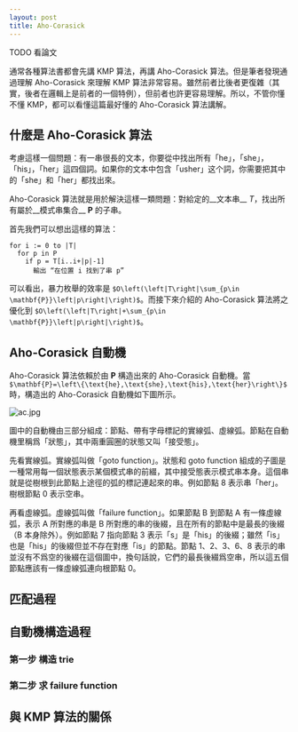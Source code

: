 ```yaml
---
layout: post
title: Aho-Corasick
---
```


TODO 看論文

通常各種算法書都會先講 KMP 算法，再講 Aho-Corasick 算法。但是筆者發現通過理解 Aho-Corasick 來理解 KMP 算法非常容易。雖然前者比後者更復雜（其實，後者在邏輯上是前者的一個特例），但前者也許更容易理解。所以，不管你懂不懂 KMP，都可以看懂這篇最好懂的 Aho-Corasick 算法講解。

## 什麼是 Aho-Corasick 算法

考慮這樣一個問題：有一串很長的文本，你要從中找出所有「he」，「she」，「his」，「her」這四個詞。如果你的文本中包含「usher」这个詞，你需要把其中的「she」和「her」都找出來。

Aho-Corasick 算法就是用於解決這樣一類問題：對給定的__文本串__ _T_，找出所有屬於__模式串集合__ __P__ 的子串。

首先我們可以想出這樣的算法：

```
for i := 0 to |T|
  for p in P
    if p = T[i..i+|p|-1]
      輸出 “在位置 i 找到了串 p”
```

可以看出，暴力枚舉的效率是 `$O\left(\left|T\right|\sum_{p\in \mathbf{P}}\left|p\right|\right)$`。而接下來介紹的 Aho-Corasick 算法將之優化到 `$O\left(\left|T\right|+\sum_{p\in \mathbf{P}}\left|p\right|\right)$`。

## Aho-Corasick 自動機

Aho-Corasick 算法依賴於由 __P__ 構造出來的 Aho-Corasick 自動機。當 `$\mathbf{P}=\left\{\text{he},\text{she},\text{his},\text{her}\right\}$` 時，構造出的 Aho-Corasick 自動機如下圖所示。

![ac.jpg](http://user-image.logdown.io/user/10769/blog/10392/post/261839/c27XPLzTG2I8CG0St90O_ac.jpg)

圖中的自動機由三部分組成：節點、帶有字母標記的實線弧、虛線弧。節點在自動機里稱爲「狀態」，其中兩重圓圈的狀態又叫「接受態」。

先看實線弧。實線弧叫做「goto function」。狀態和 goto function 組成的子圖是一種常用每一個狀態表示某個模式串的前綴，其中接受態表示模式串本身。這個串就是從樹根到此節點上途徑的弧的標記連起來的串。例如節點 8 表示串「her」。樹根節點 0 表示空串。

再看虛線弧。虛線弧叫做「failure function」。如果節點 B 到節點 A 有一條虛線弧，表示 A 所對應的串是 B 所對應的串的後綴，且在所有的節點中是最長的後綴（B 本身除外）。例如節點 7 指向節點 3 表示「s」是「his」的後綴；雖然「is」也是「his」的後綴但並不存在對應「is」的節點。節點 1、2、3、6、8 表示的串並沒有不爲空的後綴在這個圖中，換句話說，它們的最長後綴爲空串，所以這五個節點應該有一條虛線弧連向根節點 0。

## 匹配過程

## 自動機構造過程

### 第一步 構造 trie

### 第二步 求 failure function

## 與 KMP 算法的關係
